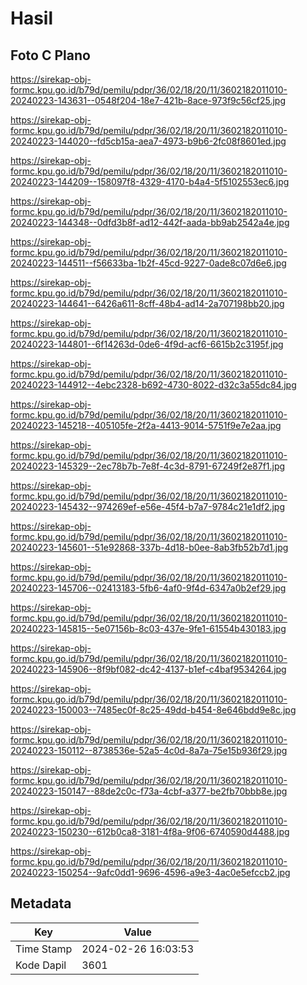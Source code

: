 # Hasil

## Foto C Plano

https://sirekap-obj-formc.kpu.go.id/b79d/pemilu/pdpr/36/02/18/20/11/3602182011010-20240223-143631--0548f204-18e7-421b-8ace-973f9c56cf25.jpg

https://sirekap-obj-formc.kpu.go.id/b79d/pemilu/pdpr/36/02/18/20/11/3602182011010-20240223-144020--fd5cb15a-aea7-4973-b9b6-2fc08f8601ed.jpg

https://sirekap-obj-formc.kpu.go.id/b79d/pemilu/pdpr/36/02/18/20/11/3602182011010-20240223-144209--158097f8-4329-4170-b4a4-5f5102553ec6.jpg

https://sirekap-obj-formc.kpu.go.id/b79d/pemilu/pdpr/36/02/18/20/11/3602182011010-20240223-144348--0dfd3b8f-ad12-442f-aada-bb9ab2542a4e.jpg

https://sirekap-obj-formc.kpu.go.id/b79d/pemilu/pdpr/36/02/18/20/11/3602182011010-20240223-144511--f56633ba-1b2f-45cd-9227-0ade8c07d6e6.jpg

https://sirekap-obj-formc.kpu.go.id/b79d/pemilu/pdpr/36/02/18/20/11/3602182011010-20240223-144641--6426a611-8cff-48b4-ad14-2a707198bb20.jpg

https://sirekap-obj-formc.kpu.go.id/b79d/pemilu/pdpr/36/02/18/20/11/3602182011010-20240223-144801--6f14263d-0de6-4f9d-acf6-6615b2c3195f.jpg

https://sirekap-obj-formc.kpu.go.id/b79d/pemilu/pdpr/36/02/18/20/11/3602182011010-20240223-144912--4ebc2328-b692-4730-8022-d32c3a55dc84.jpg

https://sirekap-obj-formc.kpu.go.id/b79d/pemilu/pdpr/36/02/18/20/11/3602182011010-20240223-145218--405105fe-2f2a-4413-9014-5751f9e7e2aa.jpg

https://sirekap-obj-formc.kpu.go.id/b79d/pemilu/pdpr/36/02/18/20/11/3602182011010-20240223-145329--2ec78b7b-7e8f-4c3d-8791-67249f2e87f1.jpg

https://sirekap-obj-formc.kpu.go.id/b79d/pemilu/pdpr/36/02/18/20/11/3602182011010-20240223-145432--974269ef-e56e-45f4-b7a7-9784c21e1df2.jpg

https://sirekap-obj-formc.kpu.go.id/b79d/pemilu/pdpr/36/02/18/20/11/3602182011010-20240223-145601--51e92868-337b-4d18-b0ee-8ab3fb52b7d1.jpg

https://sirekap-obj-formc.kpu.go.id/b79d/pemilu/pdpr/36/02/18/20/11/3602182011010-20240223-145706--02413183-5fb6-4af0-9f4d-6347a0b2ef29.jpg

https://sirekap-obj-formc.kpu.go.id/b79d/pemilu/pdpr/36/02/18/20/11/3602182011010-20240223-145815--5e07156b-8c03-437e-9fe1-61554b430183.jpg

https://sirekap-obj-formc.kpu.go.id/b79d/pemilu/pdpr/36/02/18/20/11/3602182011010-20240223-145906--8f9bf082-dc42-4137-b1ef-c4baf9534264.jpg

https://sirekap-obj-formc.kpu.go.id/b79d/pemilu/pdpr/36/02/18/20/11/3602182011010-20240223-150003--7485ec0f-8c25-49dd-b454-8e646bdd9e8c.jpg

https://sirekap-obj-formc.kpu.go.id/b79d/pemilu/pdpr/36/02/18/20/11/3602182011010-20240223-150112--8738536e-52a5-4c0d-8a7a-75e15b936f29.jpg

https://sirekap-obj-formc.kpu.go.id/b79d/pemilu/pdpr/36/02/18/20/11/3602182011010-20240223-150147--88de2c0c-f73a-4cbf-a377-be2fb70bbb8e.jpg

https://sirekap-obj-formc.kpu.go.id/b79d/pemilu/pdpr/36/02/18/20/11/3602182011010-20240223-150230--612b0ca8-3181-4f8a-9f06-6740590d4488.jpg

https://sirekap-obj-formc.kpu.go.id/b79d/pemilu/pdpr/36/02/18/20/11/3602182011010-20240223-150254--9afc0dd1-9696-4596-a9e3-4ac0e5efccb2.jpg


## Metadata

| Key        | Value               |
| ---------- | ------------------- |
| Time Stamp | 2024-02-26 16:03:53 |
| Kode Dapil | 3601                |



